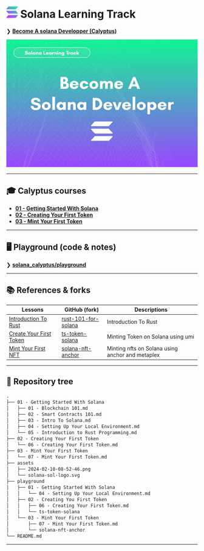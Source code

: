 
# <img src="assets/solana-sol-logo.svg" width="30" height="30"> Solana Learning Track

❯ [**Become A solana Developper (Calyptus)**](https://calyptus.co/learn-solana/)

![](assets/2024-02-10-08-52-46.png)


--------

## 🎓 Calyptus courses

- [**01 - Getting Started With Solana**](https://github.com/Laugharne/solana_calyptus/tree/main/01%20-%20Getting%20Started%20With%20Solana)
- [**02 - Creating Your First Token**](https://github.com/Laugharne/solana_calyptus/tree/main/02%20-%20Creating%20Your%20First%20Token)
- [**03 - Mint Your First Token**](https://github.com/Laugharne/solana_calyptus/tree/main/03%20-%20Mint%20Your%20First%20Token)


--------

## 🖥️ Playground (code & notes)

❯ [**solana_calyptus/playground**](https://github.com/Laugharne/solana_calyptus/tree/main/playground)


--------

## 📚 References & forks

| Lessons                                                                                  | GitHub (fork)                                                           | Descriptions                                     |
| ---------------------------------------------------------------------------------------- | ----------------------------------------------------------------------- | ------------------------------------------------ |
| [Introduction To Rust](https://github.com/Laugharne/rust-101-for-solana#getting-started) | [rust-101-for-solana](https://github.com/Laugharne/rust-101-for-solana) | Introduction To Rust                             |
| [Create Your First Token](https://calyptus.co/lessons/creating-your-first-token/)        | [ts-token-solana](https://github.com/Laugharne/ts-token-solana)         | Minting Token on Solana using umi                |
| [Mint Your First NFT](https://calyptus.co/lessons/mint-your-first-nft/)                  | [solana-nft-anchor](https://github.com/Laugharne/solana-nft-anchor)     | Minting nfts on Solana using anchor and metaplex |


--------

## 🌲 Repository tree

```
.
├── 01 - Getting Started With Solana
│   ├── 01 - Blockchain 101.md
│   ├── 02 - Smart Contracts 101.md
│   ├── 03 - Intro To Solana.md
│   ├── 04 - Setting Up Your Local Environment.md
│   └── 05 - Introduction to Rust Programming.md
├── 02 - Creating Your First Token
│   └── 06 - Creating Your First Token.md
├── 03 - Mint Your First Token
│   └── 07 - Mint Your First Token.md
├── assets
│   ├── 2024-02-10-08-52-46.png
│   └── solana-sol-logo.svg
├── playground
│   ├── 01 - Getting Started With Solana
│   │   └── 04 - Setting Up Your Local Environment.md
│   ├── 02 - Creating You First Token
│   │   ├── 06 - Creating Your First Token.md
│   │   └── ts-token-solana
│   └── 03 - Mint Your First Token
│       ├── 07 - Mint Your First Token.md
│       └── solana-nft-anchor
└── README.md
```


--------

